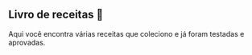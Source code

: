 ## Livro de receitas  :shallow_pan_of_food:

Aqui você encontra várias receitas que coleciono e já foram testadas e aprovadas.
